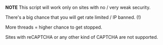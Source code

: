 **NOTE**
This script will work only on sites with no / very weak security.

There's a big chance that you will get rate limited / IP banned. (!)

More threads = higher chance to get stopped.

Sites with reCAPTCHA or any other kind of CAPTCHA are not supported.

